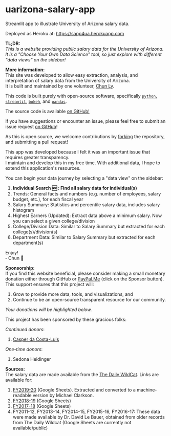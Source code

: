 # uarizona-salary-app

Streamlit app to illustrate University of Arizona salary data.

Deployed as Heroku at: https://sapp4ua.herokuapp.com

**TL;DR:**<br>
_This is a website providing public salary data for the University of
Arizona. It is a "Choose Your Own Data Science" tool, so just
explore with different "data views" on the sidebar!_

**More information:**<br>
This site was developed to allow easy extraction, analysis, and interpretation of
salary data from the University of Arizona.<br>
It is built and maintained by one volunteer, [Chun Ly](https://astrochun.github.io).

This code is built purely with open-source software, specifically
[`python`](https://python.org), [`streamlit`](https://streamlit.io/),
[`bokeh`](https://bokeh.org/), and [`pandas`](https://pandas.pydata.org/).

The source code is available
[on GitHub!](https://github.com/astrochun/uarizona-salary-app)

If you have suggestions or encounter an issue, please feel free to submit an
issue request [on GitHub](https://github.com/astrochun/uarizona-salary-app/issues)!

As this is open source, we welcome contributions by
[forking](https://github.com/astrochun/uarizona-salary-app/fork) the repository, and
submitting a pull request!

This app was developed because I felt it was an important issue that
requires greater transparency.<br>
I maintain and develop this in my free time. With additional data, I hope to extend
this application's resources.

You can begin your data journey by selecting a "data view" on the sidebar:
    
 1. **Individual Search 🆕 : Find all salary data for individual(s)**
 2. Trends: General facts and numbers (e.g. number of employees,
    salary budget, etc.), for each fiscal year
 3. Salary Summary: Statistics and percentile salary data, includes salary histogram
 4. Highest Earners (Updated): Extract data above a minimum salary. Now you can select a given college/division
 5. College/Division Data: Similar to Salary Summary but extracted for each college(s)/division(s)
 6. Department Data: Similar to Salary Summary but extracted for each department(s)

Enjoy!<br>
&#8208; Chun 🌵

**Sponsorship:**<br>
If you find this website beneficial, please consider making a small
monetary donation either through GitHub or
[PayPal.Me](https://paypal.me/astrochun) (click on the Sponsor button).
This support ensures that this project will:

1. Grow to provide more data, tools, and visualizations, and
2. Continue to be an open-source transparent resource for our community.

_Your donations will be highlighted below._

This project has been sponsored by these gracious folks:

_Continued donors_:

1. [Casper da Costa-Luis](https://cdcl.ml/)

_One-time donors_:

1. Sedona Heidinger

**Sources:**<br>
The salary data are made available from the [The Daily WildCat](https://www.wildcat.arizona.edu/).
Links are available for:

 1. [FY2019-20](https://docs.google.com/spreadsheets/d/e/2PACX-1vTaAWak0pN6Jnulm95eTM7kIubvNNMPgYh3d6sCHN5W1tekpIktoMBoDKJeZhmAyI7ZzH1BAytEp_bV/pubhtml)
    (Google Sheets). Extracted and converted to a machine-readable version by Michael Clarkson.
 2. [FY2018-19](https://docs.google.com/spreadsheets/d/1d2wLowmL5grmsqTj-qFg2ke9k--s1gN_oEZ6kstSX6c/edit#gid=0) (Google Sheets)
 3. [FY2017-18](https://docs.google.com/spreadsheets/d/1jFmxbDx6FP5qk5KKbFBJ5RvS0R2_HEoCkaw83P_DUG0/edit#gid=2006091355) (Google Sheets)
 4. FY2011-12, FY2013-14, FY2014-15, FY2015-16, FY2016-17:
    These data were made available by Dr. David Le Bauer, obtained from
    older records from The Daily Wildcat (Google Sheets are currently not available/public)